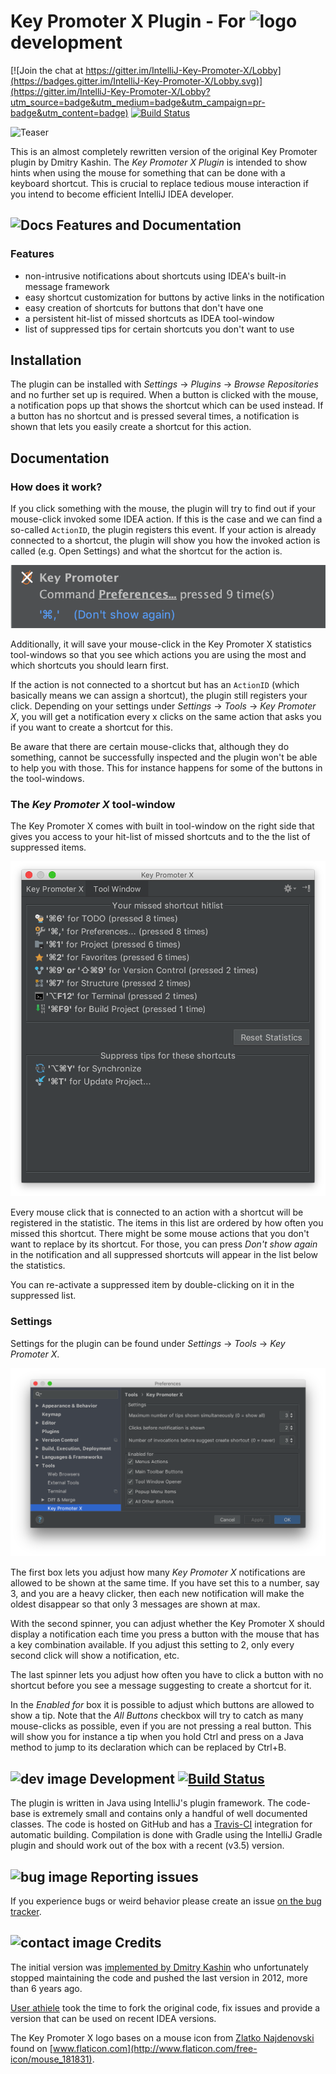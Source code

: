 # Key Promoter X Plugin - For ![logo][logo-image] development

[![Join the chat at https://gitter.im/IntelliJ-Key-Promoter-X/Lobby](https://badges.gitter.im/IntelliJ-Key-Promoter-X/Lobby.svg)](https://gitter.im/IntelliJ-Key-Promoter-X/Lobby?utm_source=badge&utm_medium=badge&utm_campaign=pr-badge&utm_content=badge)
[![Build Status](https://travis-ci.org/halirutan/IntelliJ-Key-Promoter.svg?branch=KeyPromoterX)](https://travis-ci.org/halirutan/IntelliJ-Key-Promoter)

![Teaser](http://i.imgur.com/2zBdMT8.gif)

This is an almost completely rewritten version of the original Key Promoter plugin by Dmitry Kashin. 
The *Key Promoter X Plugin* is intended to show hints when using the mouse
for something that can be done with a keyboard shortcut.
This is crucial to replace tedious mouse interaction if you intend to become efficient IntelliJ IDEA developer.

## ![Docs][doc-image] Features and Documentation

### Features

- non-intrusive notifications about shortcuts using IDEA's built-in message framework
- easy shortcut customization for buttons by active links in the notification
- easy creation of shortcuts for buttons that don't have one
- a persistent hit-list of missed shortcuts as IDEA tool-window
- list of suppressed tips for certain shortcuts you don't want to use

## Installation

The plugin can be installed with *Settings* -> *Plugins* -> *Browse Repositories* and no further set up is required. When a button is
clicked with the mouse, a notification pops up that shows the shortcut which can be used instead. If a button has no shortcut and
is pressed several times, a notification is shown that lets you easily create a shortcut for this action.

## Documentation

### How does it work?

If you click something with the mouse, the plugin will try to find out if your mouse-click invoked some IDEA action. If this is the case
and we can find a so-called `ActionID`, the plugin registers this event. If your action is already connected to a shortcut, the plugin will
show you how the invoked action is called (e.g. Open Settings) and what the shortcut for the action is. 

![Notification](doc/img/notification.png)

Additionally, it will save your mouse-click
in the Key Promoter X statistics tool-windows so that you see which actions you are using the most and which shortcuts you should learn first.

If the action is not connected to a shortcut but has an `ActionID` (which basically means we can assign a shortcut), the plugin still registers
your click. Depending on your settings under *Settings* -> *Tools* -> *Key Promoter X*, you will get a notification every x clicks on the
same action that asks you if you want to create a shortcut for this.

Be aware that there are certain mouse-clicks that, although they do something, cannot be successfully inspected and the plugin won't be able
to help you with those. This for instance happens for some of the buttons in the tool-windows.

### The *Key Promoter X* tool-window

The Key Promoter X comes with built in tool-window on the right side that gives you access to your hit-list of missed shortcuts and to the
the list of suppressed items.

![Tool-window](doc/img/tool-window.png)

Every mouse click that is connected to an action with a shortcut will be registered in the statistic. The items in this list are ordered by
 how often you missed this shortcut. There might be some mouse actions that you don't want to replace by its shortcut. For those, you can
 press *Don't show again* in the notification and all suppressed shortcuts will appear in the list below the statistics.

You can re-activate a suppressed item by double-clicking on it in the suppressed list.

### Settings

 Settings for the plugin can be found under *Settings* -> *Tools* -> *Key Promoter X*.

![Settings Panel](doc/img/settings.png)

The first box lets you adjust how many *Key Promoter X* notifications are allowed to be shown at the same time. If you have set this to a
number, say 3, and you are a heavy clicker, then each new notification will make the oldest disappear so that only 3 messages are shown
at max.

With the second spinner, you can adjust whether the Key Promoter X should display a notification each time you press
a button with the mouse that has a key combination available.
If you adjust this setting to 2, only every second click will show a notification, etc.

The last spinner lets you adjust how often you have to click a button with no shortcut before you see a message suggesting to create
a shortcut for it.

In the *Enabled for* box it is possible to adjust which buttons are allowed to show a tip. Note that the *All Buttons* checkbox will try
to catch as many mouse-clicks as possible, even if you are not pressing a real button. This will show you for instance a tip when you
hold Ctrl and press on a Java method to jump to its declaration which can be replaced by Ctrl+B.


## ![dev image][dev-image] Development  [![Build Status](https://travis-ci.org/halirutan/IntelliJ-Key-Promoter.svg?branch=KeyPromoterX)](https://travis-ci.org/halirutan/IntelliJ-Key-Promoter)

The plugin is written in Java using IntelliJ's plugin framework. The code-base is extremely small and contains only a handful of well documented classes. The code is hosted on GitHub and has a [Travis-CI](https://travis-ci.org/) integration for automatic building. Compilation is done with Gradle using the IntelliJ Gradle plugin and should work out of the box with a recent (v3.5) version.

## ![bug image][issues-image] Reporting issues

If you experience bugs or weird behavior please create an issue [on the bug tracker](https://github.com/halirutan/IntelliJ-Key-Promoter/issues).


## ![contact image][contact-image] Credits

The initial version was [implemented by
Dmitry Kashin](https://code.google.com/p/key-promoter/)
who unfortunately stopped maintaining the code and pushed the
last version in 2012, more than 6 years ago.

[User athiele](https://github.com/athiele/key-promoter-fork/commits/master)
took the time to fork the original code, fix issues and provide
a version that can be used on recent IDEA versions.

The Key Promoter X logo bases on a mouse icon from [Zlatko Najdenovski](http://www.flaticon.com/authors/zlatko-najdenovski) found on [www.flaticon.com](http://www.flaticon.com/free-icon/mouse_181831).

[logo-image]: http://i.imgur.com/p3u3ehU.png
[doc-image]: http://i.stack.imgur.com/erf8e.png
[dev-image]: http://i.stack.imgur.com/D9G2G.png
[issues-image]: http://i.stack.imgur.com/K4fGd.png
[contact-image]: http://i.stack.imgur.com/tCbmW.png
